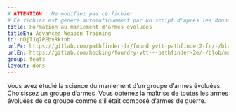 ```yaml
---
# ATTENTION : Ne modifiez pas ce fichier
# Ce fichier est généré automatiquement par un script d'après les données du module Foundry VTT officiel et de sa traduction
title: Formation au maniement d'armes évoluées
titleEn: Advanced Weapon Training
id: nDjTJq7PEbvRktnb
urlFr: https://gitlab.com/pathfinder-fr/foundryvtt-pathfinder2-fr/-/blob/master/data/feats/nDjTJq7PEbvRktnb.htm
urlEn: https://gitlab.com/hooking/foundry-vtt---pathfinder-2e/-/blob/master/packs/data/feats.db/advanced-weapon-training.json
group: feats
layout: dons
---
```

Vous avez étudié la science du maniement d’un groupe d’armes évoluées. Choisissez un groupe d’armes. Vous obtenez la maîtrise de toutes les armes évoluées de ce groupe comme s’il était composé d’armes de guerre.


